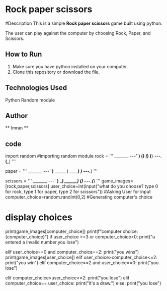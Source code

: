 # Rock paper scissors
#Description
This is a simple **Rock paper scissors** game built using python.

The user can play against the computer by choosing Rock, Paper, and Scissors.

## How to Run
1. Make sure you have python installed on your computer.<br>
2. Clone this repository or download the file.

## Technologies Used
 Python
 Random module
## Author 
** Imran **
## code 
 

import random #importing random module
rock = '''
    _______
---'   ____)
      (_____)
      (_____)
      (____)
---.__(___)
'''

paper = '''
    _______
---'   ____)____
          ______)
          _______)
         _______)
---.__________)
'''

scissors = '''
    _______
---'   ____)____
          ______)
       __________)
      (____)
---.__(___)
'''
game_images=[rock,paper,scissors]
user_choice=int(input("what do you choose? type 0 for rock, type 1 for paper, type 2 for scissors")) #Asking User for input
computer_choice=random.randint(0,2)  #Generating computer's choice

# display choices
print(game_images[computer_choice])
print(f"computer choice:{computer_choice}")
if user_choice >=3 or computer_choice<0:
    print("u entered a invalid number.you lose")
 
elif user_choice==0 and computer_choice==2:
    print("you wins")
    print(game_images[user_choice])
elif user_choice>computer_choice<=2:
    print("you win")
elif computer_choice==2 and user_choice==0:
    print("you lose")

elif computer_choice>user_choice<=2:
    print("you lose")
elif computer_choice== user_choice:
    print("it's a draw.")
else:
    print("you lose")


